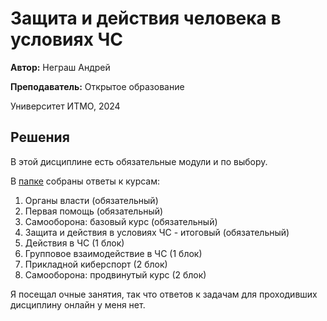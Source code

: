 # Защита и действия человека в условиях ЧС
**Автор:** Неграш Андрей

**Преподаватель:** Открытое образование

Университет ИТМО, 2024

## Решения
В этой дисциплине есть обязательные модули и по выбору.

В [папке](https://github.com/ANegrash/ITMO-all/blob/master/8%20Protection%20and%20actions%20in%20emergency%20situations/answers) собраны ответы к курсам:
1. Органы власти (обязательный)
2. Первая помощь (обязательный)
3. Самооборона: базовый курс (обязательный)
4. Защита и действия в условиях ЧС - итоговый (обязательный)
5. Действия в ЧС (1 блок)
6. Групповое взаимодействие в ЧС (1 блок)
7. Прикладной киберспорт (2 блок)
8. Самооборона: продвинутый курс (2 блок)

Я посещал очные занятия, так что ответов к задачам для проходивших дисциплину онлайн у меня нет.